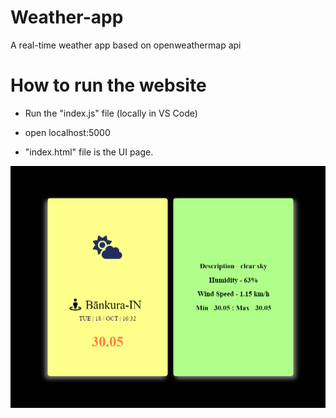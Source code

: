 # Weather-app
A real-time weather app based on openweathermap api

# How to run the website
- Run the "index.js" file (locally in VS Code)
- open localhost:5000

- "index.html" file is the UI page.

![Getting Started](Screenshot.png)
